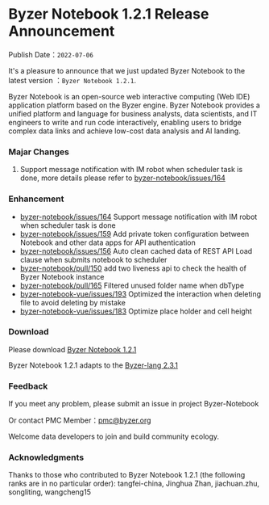 # Byzer Notebook 1.2.1 Release Announcement

Publish Date：`2022-07-06`

It's a pleasure to announce that we just updated Byzer Notebook to the latest version ：`Byzer Notebook 1.2.1`.

Byzer Notebook is an open-source web interactive computing (Web IDE) application platform based on the Byzer engine. Byzer Notebook provides a unified platform and language for business analysts, data scientists, and IT engineers to write and run code interactively, enabling users to bridge complex data links and achieve low-cost data analysis and AI landing.


### Majar Changes

1. Support message notification with IM robot when scheduler task is done, more details please refer to [byzer-notebook/issues/164](https://github.com/byzer-org/byzer-notebook/issues/164)


### Enhancement

- [byzer-notebook/issues/164](https://github.com/byzer-org/byzer-notebook/issues/164) Support message notification with IM robot when scheduler task is done
- [byzer-notebook/issues/159](https://github.com/byzer-org/byzer-notebook/issues/159) Add private token configuration between Notebook and other data apps for API authentication 
- [byzer-notebook/issues/156](https://github.com/byzer-org/byzer-notebook/issues/156) Auto clean cached data of REST API Load clause when submits notebook to scheduler 
- [byzer-notebook/pull/150](https://github.com/byzer-org/byzer-notebook/pull/150) add two liveness api to check the health of Byzer Notebook instance
- [byzer-notebook/pull/165](https://github.com/byzer-org/byzer-notebook/pull/165) Filtered unused folder name when dbType 
- [byzer-notebook-vue/issues/193](https://github.com/byzer-org/byzer-notebook-vue/issues/193) Optimized the interaction when deleting file to avoid deleting by mistake
- [byzer-notebook-vue/issues/183](https://github.com/byzer-org/byzer-notebook-vue/issues/183) Optimize place holder and cell height


### Download

Please download [Byzer Notebook 1.2.1](https://download.byzer.org/byzer-notebook/1.2.1/)

Byzer Notebook 1.2.1 adapts to the [Byzer-lang 2.3.1](https://download.byzer.org/byzer/2.3.1/)


### Feedback

If you meet any problem, please submit an issue in project Byzer-Notebook

Or contact PMC Member：[pmc@byzer.org](mailto:pmc@byzer.org)

Welcome data developers to join and build community ecology.

### Acknowledgments

Thanks to those who contributed to Byzer Notebook 1.2.1 (the following ranks are in no particular order): tangfei-china, Jinghua Zhan, jiachuan.zhu, songliting, wangcheng15
